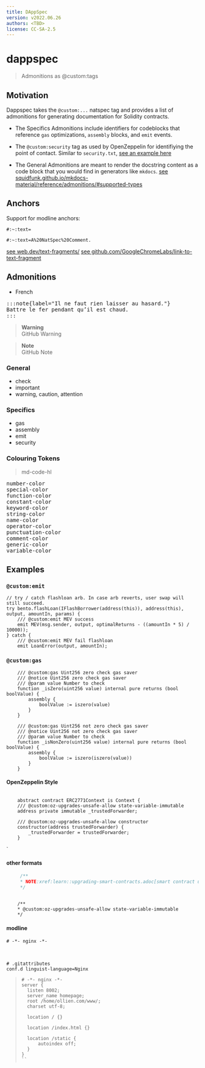 ```yaml
---
title: DAppSpec
version: v2022.06.26
authors: <TBD>
license: CC-SA-2.5
---
```


# dappspec

> Admonitions as @custom:tags

## Motivation

Dappspec takes the `@custom:...` natspec tag and provides a list of admonitions for generating documentation for Solidity contracts.

- The Specifics Admonitions include identifiers for codeblocks that reference `gas` optimizations, `assembly` blocks, and `emit` events.

- The `@custom:security` tag as used by OpenZeppelin for identifiying the point of contact. Similar to `security.txt`, [see an example here](https://www.manifoldfinance.com/.well-known/security.txt)

- The General Admonitions are meant to render the docstring content as a code block that you would find in generators like `mkdocs`. [see squidfunk.github.io/mkdocs-material/reference/admonitions/#supported-types](https://squidfunk.github.io/mkdocs-material/reference/admonitions/#supported-types)

## Anchors

Support for modline anchors:

`#:~:text=`

```
#:~:text=A%20NatSpec%20Comment.
```

[see web.dev/text-fragments/](https://web.dev/text-fragments/)
[see github.com/GoogleChromeLabs/link-to-text-fragment](https://github.com/GoogleChromeLabs/link-to-text-fragment)

## Admonitions

- French

<pre>
:::note{label="Il ne faut rien laisser au hasard."}
Battre le fer pendant qu’il est chaud.
:::
</pre>

> **Warning** <br />
> GitHub Warning

> **Note** <br />
> GitHub Note

### General
- check
- important
- warning, caution, attention

### Specifics
-    gas
-    assembly
-    emit 
-    security


### Colouring Tokens

> md-code-hl

<pre>
number-color
special-color
function-color
constant-color
keyword-color
string-color
name-color
operator-color
punctuation-color
comment-color
generic-color
variable-color
</pre>

## Examples

### `@custom:emit` 

```solidity
// try / catch flashloan arb. In case arb reverts, user swap will still succeed.
try bento.flashLoan(IFlashBorrower(address(this)), address(this), output, amountIn, params) {
    /// @custom:emit MEV success
    emit MEV(msg.sender, output, optimalReturns - ((amountIn * 5) / 10000));
} catch {
    /// @custom:emit MEV fail flashloan
    emit LoanError(output, amountIn);
```

### `@custom:gas` 

```solidity
    /// @custom:gas Uint256 zero check gas saver
    /// @notice Uint256 zero check gas saver
    /// @param value Number to check
    function _isZero(uint256 value) internal pure returns (bool boolValue) {
        assembly {
            boolValue := iszero(value)
        }
    }

    /// @custom:gas Uint256 not zero check gas saver
    /// @notice Uint256 not zero check gas saver
    /// @param value Number to check
    function _isNonZero(uint256 value) internal pure returns (bool boolValue) {
        assembly {
            boolValue := iszero(iszero(value))
        }
    }
```

#### OpenZeppelin Style

```solidity
    
    abstract contract ERC2771Context is Context {
    /// @custom:oz-upgrades-unsafe-allow state-variable-immutable
    address private immutable _trustedForwarder;

    /// @custom:oz-upgrades-unsafe-allow constructor
    constructor(address trustedForwarder) {
        _trustedForwarder = trustedForwarder;
    }
```

`

#### other formats

```javascript
     /**
     * NOTE:xref:learn::upgrading-smart-contracts.adoc[smart contract upgrade].
     */
     
```
    
```solidity
    /**
    * @custom:oz-upgrades-unsafe-allow state-variable-immutable
    */
```
    
#### modline
    
```shell
# -*- nginx -*-
```
<br />
    
```shell
# .gitattributes
conf.d linguist-language=Nginx
```

> ```nginx
> # -*- nginx -*-
> server {
> 	listen 8002;
> 	server_name homepage;
> 	root /home/ollien.com/www/;
> 	charset utf-8;
> 
> 	location / {}
> 
> 	location /index.html {}
> 
> 	location /static {
> 		autoindex off;
> 	}
> }
> ``
